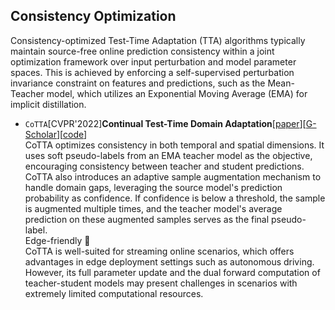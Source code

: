 ## Consistency Optimization
Consistency-optimized Test-Time Adaptation (TTA) algorithms typically maintain source-free online prediction consistency within a joint optimization framework over input perturbation and model parameter spaces. This is achieved by enforcing a self-supervised perturbation invariance constraint on features and predictions, such as the Mean-Teacher model, which utilizes an Exponential Moving Average (EMA) for implicit distillation.
- `CoTTA`[CVPR'2022]**Continual Test-Time Domain Adaptation**[[paper](https://openaccess.thecvf.com/content/CVPR2022/papers/Wang_Continual_Test-Time_Domain_Adaptation_CVPR_2022_paper.pdf)][[G-Scholar](https://scholar.google.com/scholar?hl=en&as_sdt=0%2C5&q=Continual+Test-Time+Domain+Adaptation&btnG=)][[code](https://qin.ee/cotta)]   
CoTTA optimizes consistency in both temporal and spatial dimensions. It uses soft pseudo-labels from an EMA teacher model as the objective, encouraging consistency between teacher and student predictions. CoTTA also introduces an adaptive sample augmentation mechanism to handle domain gaps, leveraging the source model's prediction probability as confidence. If confidence is below a threshold, the sample is augmented multiple times, and the teacher model's average prediction on these augmented samples serves as the final pseudo-label.   
Edge-friendly&nbsp;🔶   
CoTTA is well-suited for streaming online scenarios, which offers advantages in edge deployment settings such as autonomous driving. However, its full parameter update and the dual forward computation of teacher-student models may present challenges in scenarios with extremely limited computational resources.


